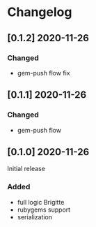 # Changelog

## [0.1.2] 2020-11-26

### Changed

- gem-push flow fix

## [0.1.1] 2020-11-26

### Changed

- gem-push flow

## [0.1.0] 2020-11-26

Initial release

### Added

- full logic Brigitte
- rubygems support
- serialization
